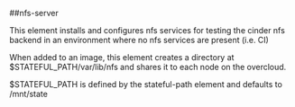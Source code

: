 ##nfs-server

This element installs and configures nfs services for testing the
cinder nfs backend in an environment where no nfs services are
present (i.e. CI)

When added to an image, this element creates a directory at
$STATEFUL_PATH/var/lib/nfs and shares it to each node on the
overcloud.

$STATEFUL_PATH is defined by the stateful-path element and defaults to
/mnt/state
